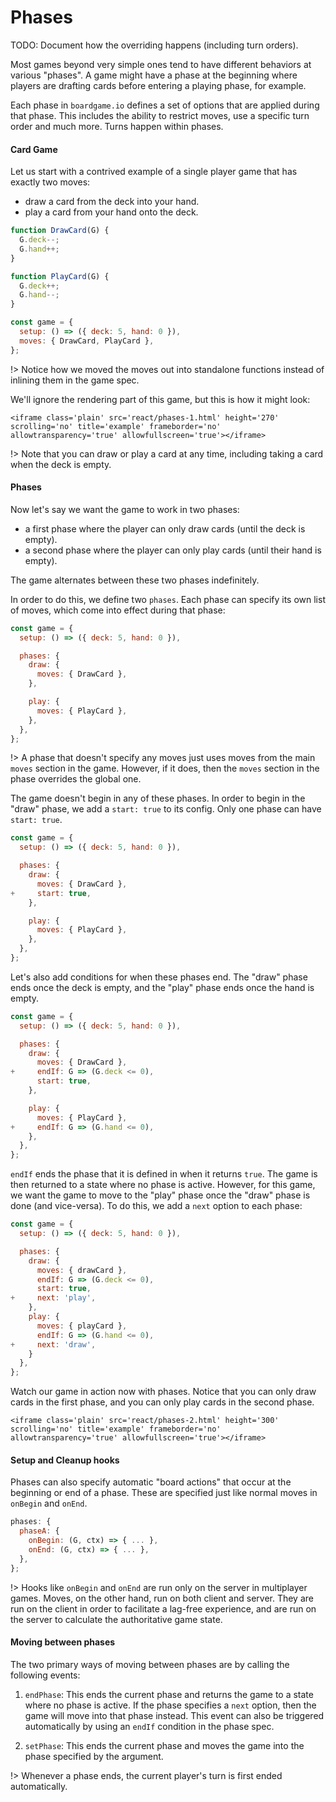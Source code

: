 # Phases

TODO: Document how the overriding happens (including turn orders).

Most games beyond very simple ones tend to have different
behaviors at various "phases". A game might have a phase
at the beginning where players are drafting cards before
entering a playing phase, for example.

Each phase in `boardgame.io` defines a set of options
that are applied during that phase. This includes the
ability to restrict moves, use a specific turn order and much more.
Turns happen within phases.

#### Card Game

Let us start with a contrived example of a single player
game that has exactly two moves:

- draw a card from the deck into your hand.
- play a card from your hand onto the deck.

```js
function DrawCard(G) {
  G.deck--;
  G.hand++;
}

function PlayCard(G) {
  G.deck++;
  G.hand--;
}

const game = {
  setup: () => ({ deck: 5, hand: 0 }),
  moves: { DrawCard, PlayCard },
};
```

!> Notice how we moved the moves out into standalone functions
instead of inlining them in the game spec.

We'll ignore the rendering part of this game, but this is how it might look:

```react
<iframe class='plain' src='react/phases-1.html' height='270' scrolling='no' title='example' frameborder='no' allowtransparency='true' allowfullscreen='true'></iframe>
```

!> Note that you can draw or play a card at any time, including taking a card when the deck is empty.

#### Phases

Now let's say we want the game to work in two phases:

- a first phase where the player can only draw cards (until the deck is empty).
- a second phase where the player can only play cards (until their hand is empty).

The game alternates between these two phases indefinitely.

In order to do this, we define two `phases`. Each phase can specify its own
list of moves, which come into effect during that phase:

```js
const game = {
  setup: () => ({ deck: 5, hand: 0 }),

  phases: {
    draw: {
      moves: { DrawCard },
    },

    play: {
      moves: { PlayCard },
    },
  },
};
```

!> A phase that doesn't specify any moves just uses moves from
the main `moves` section in the game. However, if it does,
then the `moves` section in the phase overrides the global
one.

The game doesn't begin in any of these phases. In order to begin
in the "draw" phase, we add a `start: true` to its config. Only
one phase can have `start: true`.

```js
const game = {
  setup: () => ({ deck: 5, hand: 0 }),

  phases: {
    draw: {
      moves: { DrawCard },
+     start: true,
    },

    play: {
      moves: { PlayCard },
    },
  },
};
```

Let's also add conditions for when these phases end. The "draw"
phase ends once the deck is empty, and the "play" phase ends once
the hand is empty.

```js
const game = {
  setup: () => ({ deck: 5, hand: 0 }),

  phases: {
    draw: {
      moves: { DrawCard },
+     endIf: G => (G.deck <= 0),
      start: true,
    },

    play: {
      moves: { PlayCard },
+     endIf: G => (G.hand <= 0),
    },
  },
};
```

`endIf` ends the phase that it is defined in when it returns
`true`. The game is then returned to a state where no phase is
active. However, for this game, we want the game to move to
the "play" phase once the "draw" phase is done (and vice-versa).
To do this, we add a `next` option to each phase:

```js
const game = {
  setup: () => ({ deck: 5, hand: 0 }),

  phases: {
    draw: {
      moves: { drawCard },
      endIf: G => (G.deck <= 0),
      start: true,
+     next: 'play',
    },
    play: {
      moves: { playCard },
      endIf: G => (G.hand <= 0),
+     next: 'draw',
    }
  },
};
```

Watch our game in action now with phases. Notice that you can only draw cards in the first
phase, and you can only play cards in the second phase.

```react
<iframe class='plain' src='react/phases-2.html' height='300' scrolling='no' title='example' frameborder='no' allowtransparency='true' allowfullscreen='true'></iframe>
```

#### Setup and Cleanup hooks

Phases can also specify automatic "board actions" that occur at the beginning or
end of a phase. These are specified just like normal moves in `onBegin` and `onEnd`.

```js
phases: {
  phaseA: {
    onBegin: (G, ctx) => { ... },
    onEnd: (G, ctx) => { ... },
  },
};
```

!> Hooks like `onBegin` and `onEnd` are run only on the server in
multiplayer games. Moves, on the other hand, run on both client
and server. They are run on the client in order to facilitate
a lag-free experience, and are run on the server to calculate the
authoritative game state.

#### Moving between phases

The two primary ways of moving between phases are by calling the
following events:

1. `endPhase`: This ends the current phase and returns the game
   to a state where no phase is active. If the phase specifies a
   `next` option, then the game will move into that phase instead.
   This event can also be triggered automatically by using an `endIf`
   condition in the phase spec.

2. `setPhase`: This ends the current phase and moves the game into
   the phase specified by the argument.

!> Whenever a phase ends, the current player's turn is first ended automatically.
